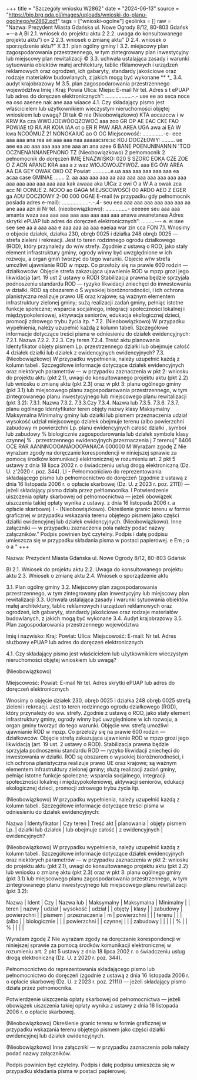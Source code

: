 +++
title = "Szczegóły wniosku W2862"
date = "2024-06-13"
source = "https://bip.brg.gda.pl/images/uploads/wnioski-do-planu-ogolnego/w2862.pdf"
tags = ["wnioski-ogolne"]
geolinks = []
raw = "Nazwa: Prezydent Miasta Gdańska ul. Nowe Ogrody 8/12, 80-803 Gdańsk =—a Ą BI 2.1. wniosek do projektu aktu 2 2.2. uwaga do konsultowanego projektu aktu”) o» 2 2.3. wniosek o zmianę aktu” D 2.4. wniosek o sporządzenie aktu?” X 3.1. plan ogólny gminy I 3.2. miejscowy plan zagospodarowania przestrzennego, w tym zintegrowany plan inwestycyjny lub miejscowy plan rewitalizacji © 3.3. uchwała ustalająca zasady i warunki sytuowania obiektów małej architektury, tablic rfklamowych i urządzeń reklamowych oraz ogrodzeń, ich gabaryty, standardy jakościowe oraz rodzaje materiałów budowlanych, z jakich mogą być wykonane ** *_ 3.4. audyt krajobrazowy M 3.5. plan zagospodarowania przestrzennego województwa Imię i Kraj: Powia Ulica: Miejsc E-mail Nr tel. Adres s t ePUAP lub adres do doręczen elektronicznych”: ..................-.- use ee ao seca noce ea oso aaenee nak ane aaa wiaace 4.1. Czy składający pismo jest właścicielem lub użytkownikiem wieczystym nieruchomości objętej wnioskiem lub uwagą? DI tak © nie (Nieobowiązkowo) KTA aocazccw i w KRW Ka cza WWOJOEWÓOQZOWOĆ aaa zoo GR OP AE EAC CKE FAO POWIAE tO RA AR KOIA IAA ot o ER R PAW ARA AREA UGA awa ai EA W kwa NCOÓMUŻ 21 NONOKAIUĆ ao O OC Miejscowość: ..............-e- eee aaa aaa ana rea ae aaa aaa naa aaaaacsre:sc KOJ DOCZŁOWY: ......... ue aee ea ao aaa aaa aaa ane aaa an ana azee 6 BANE POENUNINANNIN 'TCO OCZNENANNANEPNONO TZ (Nieobowiązkowo) 2 pełnomocnik 2 pełnomocnik do doręczeń IMIĘ ENAZWISKO: 020 S SZORC EOKA CZE ZOE O Z ACŃ APANC KRA aaa a z waz WIOJÓWOJZYWOŻ. aaa EG ÓW AREA AA DA GEY OWAK OKO OZ Powiat: ............e.ua aaa aaa aaa aaa aaa ea acaa case GMINAE ....... 2. aa aaa aaa aaa aa aaa aaa aaa aaa aaa aaa aaa aaa aaa aaa aaa aaa aaa kak awaaa aka UICa: z owi O a W A a owak zca acc NI OONUE 2. NOOO ao GAGA MIEJSCOWOŚĆ) 00 ARDO AEO Z EGER ga ADU DOCZIOWY 2-00 000 OGAE E-mail (w przypadku gdy pełnomocnik posiada adres e-mail): ..................-.-.4- seu eea aaa aaa aaa aaa aaa aaa aa ane aaa azn iii Nr tel. (nieobowiązkowo): ...............- eeeeee seu aaa aaa amanta waza aaa aaa aaa aaa aaa aaa aaa aaa anawa awanetanea Adres skrytki ePUAP lub adres do doręczeń elektronicznych”: .........--- e. e::see see see aa a aaa aaa e aaa aaa aa aaa eaeiaa war zin cca  FON  7.1. Wnosimy o objecie działek, działka 230, obręb 0025 i działka 248 obręb 0025 — strefa zieleni i rekreacji. Jest to teren  rodzinnego ogrodu działkowego (ROD), który przynależy do w/w strefy. Zgodnie z ustawą o ROD, jako stały element infrastruktury gminy, ogrody winny być uwzględnione w ich rozwoju, a organ gmiń tworzyć do tego warunki. Objecie w/w strefa umożliwi ujawnianie ROD w mpzp. Co przełoży się na prawie 600 rodzin — działkowców. Objęcie strefa zakazująca ujawnienie ROD w mpzp grozi jego likwidacja (art. 19 ust 2 ustawy o ROD) Stabilizacja prawna będzie sprzyjała podnoszeniu standardu ROD — ryzyko likwidacji zniechęci do inwestowania w działki. ROD są obszarem o Ś wysokiej bioróżnorodności, i ich ochrona planistyczna realizuje prawo UE oraz krajowe; są ważnym elementem infrastruktury zielonej gminy; sużą realizacji zadań gminy, pełniąc istotne funkcje społeczne; wsparcia socjalnego, integracji społeczności lokalnej i międzypokoleniowej, aktywacja seniorów, edukacja ekologicznej dzieci, promocji zdrowego trybu życia itp. * 7.2. (Nieobowiązkowo) W przypadku wypełnienia, należy uzupełnić każdą z kolumn tabeli. Szczegółowe informacje dotyczące treści pisma w odniesieniu do działek ewidencyjnych: 7.2.1. Nazwa 7.2.2. 7.2.3. Czy teren 7.2.4. Treść aktu planowania Identyfikator objęty pismem Lp.  przestrzennego działki lub obejmuje całość 4 działek działki lub działek z ewidencyjnych ewidencyjnych? 7.3. (Nieobowiązkowo) W przypadku wypełnienia, należy uzupełnić każdą z kolumn tabeli. Szczegółowe informacje dotyczące działek ewidencyjnych oraz niektórych parametrów — w przypadku zaznaczenia w pkt 2: wniosku do projektu aktu (pkt 2.1), uwagi do konsultowanego projektu aktu (pkt 2.2) lub wniosku o zmianę aktu (pkt 2.3) oraz w pkt 3: planu ogólnego gminy (pkt 3.1) lub miejscowego planu zagospodarowania przestrzennego, w tym zintegrowanego planu inwestycyjnego lub miejscowego planu rewitalizacji (pkt 3.2): 7.3.1. Nazwa 7.3.2. 7.3.3.Czy  7.3.4. Nazwa lub 7.3.5. 7.3.6. 7.3.7. planu ogólnego Identyfikator teren objęty nazwy klasy Maksymalny Maksymalna Minimalny gminy lub działki lub pismem przeznaczenia udział wysokość udział miejscowego działek obejmuje terenu (albo powierzchni zabudowy m powierzchni Lp. planu ewidencyjnych całość działki ,  symboi lub zabudowy % biologicznie  zagospodarowania lub działek symbole klasy czynnej % . przestrzennego ewidencyjnych przeznaczenia j 7 terenu)” 8406 OCE RAR AANNNOOOANAOOOPANACA 000000 M Wyrażam zgodę Z Nie wyrażam zgody na doręczanie korespondencji w niniejszej sprawie za pomocą środków komunikacji elektronicznej w rozumieniu art. 2 pkt 5 ustawy z dnia 18 lipca 2002 r. o świadczeniu usług drogą elektroniczną (Dz. U. z'2020 r. poz. 344). LI - Pełnomocńiciwo do reprezentowania składającego pismo lub pełnomocnictwo do doręczeń (zgodnie z ustawą z dnia 16 listopada 2006 r. o opłacie skarbowej (Dz. U. z 2023 r. poz. 2111)) — jeżeli składający pismo działa przez pełńomocnika. I Potwierdzenie uiszczenia opłaty skarbowej od pełnomocnictwa — jeżeli obowiązek uiszczenia takiej opłaty wynika z ustawy. z dnia 16 listopada 2006 r. a opłacie skarbowej. I - (Nieobowiązkowo). Określenie granic terenu w formie graficznej w przypadku wskazania terenu objętego pismem jako części działki ewidencyjnej lub działek ewidencyjnych. (Nieobowiązkowo). Inne załączniki — w przypadku zaznaczenia pola należy podać nazwy załączników.” Podpis powinien być czytelny. Podpis i datę podpisu umieszcza się w przypadku składania pisma w postaci papierowej. e Em ; o o a "
+++

Nazwa: Prezydent Miasta Gdańska
ul. Nowe Ogrody 8/12, 80-803 Gdańsk

BI 2.1. Wniosek do projektu aktu
2.2. Uwaga do konsultowanego projektu aktu
2.3. Wniosek o zmianę aktu
2.4. Wniosek o sporządzenie aktu

3.1. Plan ogólny gminy
3.2. Miejscowy plan zagospodarowania przestrzennego, w tym zintegrowany plan inwestycyjny lub miejscowy plan rewitalizacji
3.3. Uchwała ustalająca zasady i warunki sytuowania obiektów małej architektury, tablic reklamowych i urządzeń reklamowych oraz ogrodzeń, ich gabaryty, standardy jakościowe oraz rodzaje materiałów budowlanych, z jakich mogą być wykonane
3.4. Audyt krajobrazowy
3.5. Plan zagospodarowania przestrzennego województwa

Imię i nazwisko:
Kraj:
Powiat:
Ulica:
Miejscowość:
E-mail:
Nr tel.
Adres służbowy ePUAP lub adres do doręczeń elektronicznych

4.1. Czy składający pismo jest właścicielem lub użytkownikiem wieczystym nieruchomości objętej wnioskiem lub uwagą?

(Nieobowiązkowo)

Miejscowość:
Powiat:
E-mail
Nr tel.
Adres skrytki ePUAP lub adres do doręczeń elektronicznych

Wnosimy o objęcie działek 230, obręb 0025 i działka 248 obręb 0025 strefą zieleni i rekreacji. Jest to teren rodzinnego ogrodu działkowego (ROD), który przynależy do ww. strefy. Zgodnie z ustawą o ROD, jako stały element infrastruktury gminy, ogrody winny być uwzględnione w ich rozwoju, a organ gminy tworzyć do tego warunki. Objęcie ww. strefą umożliwi ujawnianie ROD w mpzp. Co przełoży się na prawie 600 rodzin — działkowców. Objęcie strefą zakazująca ujawnienie ROD w mpzp grozi jego likwidacją (art. 19 ust. 2 ustawy o ROD). Stabilizacja prawna będzie sprzyjała podnoszeniu standardu ROD — ryzyko likwidacji zniechęci do inwestowania w działki. ROD są obszarem o wysokiej bioróżnorodności, i ich ochrona planistyczna realizuje prawo UE oraz krajowe; są ważnym elementem infrastruktury zielonej gminy; służą realizacji zadań gminy, pełniąc istotne funkcje społeczne; wsparcia socjalnego, integracji społeczności lokalnej i międzypokoleniowej, aktywacji seniorów, edukacji ekologicznej dzieci, promocji zdrowego trybu życia itp.

(Nieobowiązkowo) W przypadku wypełnienia, należy uzupełnić każdą z kolumn tabeli.
Szczegółowe informacje dotyczące treści pisma w odniesieniu do działek ewidencyjnych:

Nazwa | Identyfikator | Czy teren | Treść
akt | planowania | objęty pismem
Lp. | działki lub działek | lub obejmuje całość
| z ewidencyjnych | ewidencyjnych?

(Nieobowiązkowo) W przypadku wypełnienia, należy uzupełnić każdą z kolumn tabeli. Szczegółowe informacje dotyczące działek ewidencyjnych oraz niektórych parametrów — w przypadku zaznaczenia w pkt 2: wniosku do projektu aktu (pkt 2.1), uwagi do konsultowanego projektu aktu (pkt 2.2) lub wniosku o zmianę aktu (pkt 2.3) oraz w pkt 3: planu ogólnego gminy (pkt 3.1) lub miejscowego planu zagospodarowania przestrzennego, w tym zintegrowanego planu inwestycyjnego lub miejscowego planu rewitalizacji (pkt 3.2):

Nazwa | Ident | Czy | Nazwa lub | Maksymalny | Maksymalna | Minimalny
| | teren | nazwy | udział | wysokość | udział
| | objęty | klasy | | zabudowy | powierzchni
| | pismem | przeznaczenia | m | powierzchni
| | | terenu
| | | (albo | | biologicznie
| | | powierzchni | | czynnej
| | | zabudowy | |
| | | % | | %
| | | |

Wyrażam zgodę Z Nie wyrażam zgody
na doręczanie korespondencji w niniejszej sprawie za pomocą środków komunikacji elektronicznej w rozumieniu art. 2 pkt 5 ustawy z dnia 18 lipca 2002 r. o świadczeniu usług drogą elektroniczną (Dz. U. z 2020 r. poz. 344).

Pełnomocnictwo do reprezentowania składającego pismo lub pełnomocnictwo do doręczeń (zgodnie z ustawą z dnia 16 listopada 2006 r. o opłacie skarbowej (Dz. U. z 2023 r. poz. 2111)) — jeżeli składający pismo działa przez pełnomocnika.

Potwierdzenie uiszczenia opłaty skarbowej od pełnomocnictwa — jeżeli obowiązek uiszczenia takiej opłaty wynika z ustawy z dnia 16 listopada 2006 r. o opłacie skarbowej.

(Nieobowiązkowo) Określenie granic terenu w formie graficznej w przypadku wskazania terenu objętego pismem jako części działki ewidencyjnej lub działek ewidencyjnych.

(Nieobowiązkowo) Inne załączniki — w przypadku zaznaczenia pola należy podać nazwy załączników.

Podpis powinien być czytelny. Podpis i datę podpisu umieszcza się w przypadku składania pisma w postaci papierowej.


